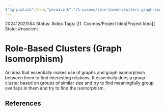 ```yaml
---
{"dg-publish":true,"permalink":"/1-cosmos/role-based-clusters-graph-isomorphisms/","created":"2024-12-02T15:54:28.877-05:00","updated":"2024-12-02T15:56:19.003-05:00"}
---
```


202412021554
Status: #idea
Tags: [[1. Cosmos/Project Idea\|Project Idea]]
State: #nascient
# Role-Based Clusters (Graph Isomorphism)

An idea that essentially makes use of graphs and graph isomorphism between them to find interesting relations. It essentially does a group cluster based on groups of similar size and try to find meaningfully group overlaps in them and try to find the isomorphism.




## References
